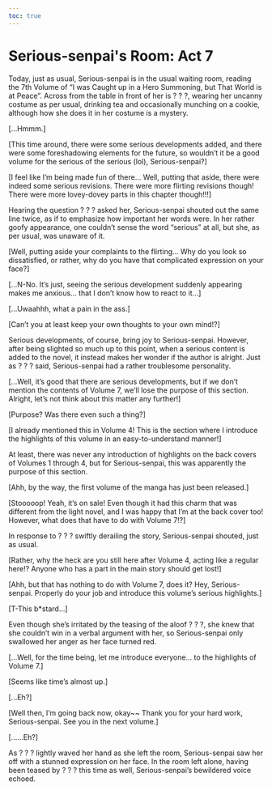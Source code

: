 ```yaml
---
toc: true
---
```


# Serious-senpai's Room: Act 7

Today, just as usual, Serious-senpai is in the usual waiting room, reading the
7th Volume of “I was Caught up in a Hero Summoning, but That World is at Peace”.
Across from the table in front of her is ? ? ?, wearing her uncanny costume as
per usual, drinking tea and occasionally munching on a cookie, although how she
does it in her costume is a mystery.

[...Hmmm.]

[This time around, there were some serious developments added, and there were
some foreshadowing elements for the future, so wouldn’t it be a good volume for
the serious of the serious (lol), Serious-senpai?]

[I feel like I’m being made fun of there... Well, putting that aside, there were
indeed some serious revisions. There were more flirting revisions though! There
were more lovey-dovey parts in this chapter though!!!]

Hearing the question ? ? ? asked her, Serious-senpai shouted out the same line
twice, as if to emphasize how important her words were. In her rather goofy
appearance, one couldn’t sense the word “serious” at all, but she, as per usual,
was unaware of it.

[Well, putting aside your complaints to the flirting... Why do you look so
dissatisfied, or rather, why do you have that complicated expression on your
face?]

[...N-No. It’s just, seeing the serious development suddenly appearing makes me
anxious... that I don’t know how to react to it...]

[...Uwaahhh, what a pain in the ass.]

[Can’t you at least keep your own thoughts to your own mind!?]

Serious developments, of course, bring joy to Serious-senpai. However, after
being slighted so much up to this point, when a serious content is added to the
novel, it instead makes her wonder if the author is alright. Just as ? ? ? said,
Serious-senpai had a rather troublesome personality.

[...Well, it’s good that there are serious developments, but if we don’t mention
the contents of Volume 7, we’ll lose the purpose of this section. Alright, let’s
not think about this matter any further!]

[Purpose? Was there even such a thing?]

[I already mentioned this in Volume 4! This is the section where I introduce the
highlights of this volume in an easy-to-understand manner!]

At least, there was never any introduction of highlights on the back covers of
Volumes 1 through 4, but for Serious-senpai, this was apparently the purpose of
this section.

[Ahh, by the way, the first volume of the manga has just been released.]

[Stooooop! Yeah, it’s on sale! Even though it had this charm that was different
from the light novel, and I was happy that I’m at the back cover too! However,
what does that have to do with Volume 7!?]

In response to ? ? ? swiftly derailing the story, Serious-senpai shouted, just
as usual.

[Rather, why the heck are you still here after Volume 4, acting like a regular
here!? Anyone who has a part in the main story should get lost!]

[Ahh, but that has nothing to do with Volume 7, does it? Hey, Serious-senpai.
Properly do your job and introduce this volume’s serious highlights.]

[T-This b\*stard...]

Even though she’s irritated by the teasing of the aloof ? ? ?, she knew that she
couldn’t win in a verbal argument with her, so Serious-senpai only swallowed her
anger as her face turned red.

[...Well, for the time being, let me introduce everyone... to the highlights of
Volume 7.]

[Seems like time’s almost up.]

[...Eh?]

[Well then, I’m going back now, okay~~ Thank you for your hard work,
Serious-senpai. See you in the next volume.]

[......Eh?]

As ? ? ? lightly waved her hand as she left the room, Serious-senpai saw her off
with a stunned expression on her face. In the room left alone, having been
teased by ? ? ? this time as well, Serious-senpai’s bewildered voice echoed.
